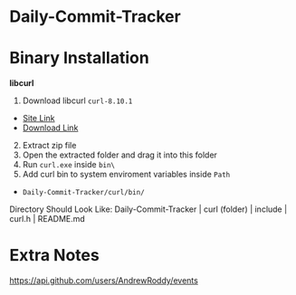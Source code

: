 # Daily-Commit-Tracker
 
# Binary Installation
**libcurl**
1. Download libcurl `curl-8.10.1`
 - [Site Link](https://curl.se/windows/)
 - [Download Link](https://curl.se/windows/dl-8.10.1_1/curl-8.10.1_1-win64-mingw.zip)
2. Extract zip file
3. Open the extracted folder and drag it into this folder
4. Run `curl.exe` inside `bin\`
5. Add curl bin to system enviroment variables inside `Path`
 - `Daily-Commit-Tracker/curl/bin/`


Directory Should Look Like:
Daily-Commit-Tracker
 | curl (folder)
   | include
     | curl.h
 | README.md


 # Extra Notes
 https://api.github.com/users/AndrewRoddy/events